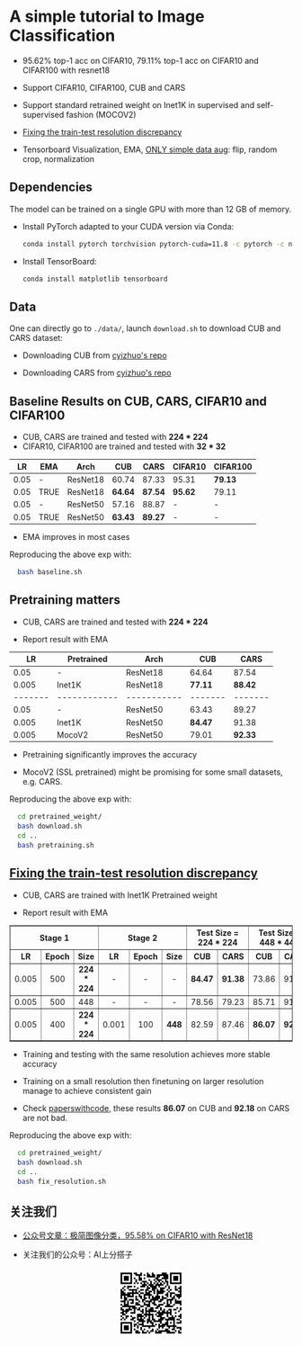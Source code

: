 # A simple tutorial to Image Classification


* 95.62% top-1 acc on CIFAR10, 79.11% top-1 acc on CIFAR10 and CIFAR100 with resnet18 

* Support CIFAR10, CIFAR100, CUB and CARS

* Support standard retrained weight on Inet1K in supervised and self-supervised fashion (MOCOV2) 

* [Fixing the train-test resolution discrepancy](https://arxiv.org/abs/1906.06423)

* Tensorboard Visualization, EMA, [ONLY simple data aug](https://github.com/AI-Partner-Cool/SimpleClassification/blob/main/dataloader.py#L13-L18): flip, random crop, normalization


## Dependencies

The model can be trained on a single GPU with more than 12 GB of memory.

- Install PyTorch adapted to your CUDA version via Conda:
  ```bash
  conda install pytorch torchvision pytorch-cuda=11.8 -c pytorch -c nvidia
  ```
 
- Install TensorBoard: 
  ```bash
  conda install matplotlib tensorboard
  ```

## Data 

One can directly go to `./data/`, launch `download.sh` to download CUB and CARS dataset: 

* Downloading CUB from [cyizhuo's repo](https://github.com/cyizhuo/CUB-200-2011-dataset)

* Downloading CARS from [cyizhuo's repo](https://github.com/cyizhuo/Stanford-Cars-dataset)

## Baseline Results on CUB, CARS, CIFAR10 and CIFAR100

* CUB, CARS are trained and tested with **224 * 224**
* CIFAR10, CIFAR100 are trained and tested with **32 * 32**

| LR   | EMA  | Arch      | CUB   | CARS  | CIFAR10 | CIFAR100 |
|------|------|-----------|-------|-------|---------|----------|
| 0.05 | -    | ResNet18  | 60.74 | 87.33 | 95.31   | **79.13**    |
| 0.05 | TRUE | ResNet18  | **64.64** | **87.54** | **95.62**   | 79.11    |
| 0.05 | -    | ResNet50  | 57.16 | 88.87 | -       | -        |
| 0.05 | TRUE | ResNet50  | **63.43** | **89.27** | -       | -        |

* EMA improves in most cases

Reproducing the above exp with: 

```bash
  bash baseline.sh
  ```

## Pretraining matters

* CUB, CARS are trained and tested with **224 * 224**

* Report result with EMA
 
| LR    | Pretrained | Arch      | CUB   | CARS  |
|-------|------------|-----------|-------|-------|
| 0.05  | -          | ResNet18  | 64.64 | 87.54 |
| 0.005 | Inet1K       | ResNet18  | **77.11** | **88.42** |
|-------|------------|-----------|-------|-------|
| 0.05  | -          | ResNet50  | 63.43 | 89.27 |
| 0.005 | Inet1K       | ResNet50  | **84.47** | 91.38 |
| 0.005 | MocoV2     | ResNet50  | 79.01 | **92.33** |

* Pretraining significantly improves the accuracy

* MocoV2 (SSL pretrained) might be promising for some small datasets, e.g. CARS.

Reproducing the above exp with: 

```bash
  cd pretrained_weight/
  bash download.sh
  cd ..
  bash pretraining.sh
  ```

## [Fixing the train-test resolution discrepancy](https://arxiv.org/abs/1906.06423)

* CUB, CARS are trained with Inet1K Pretrained weight

* Report result with EMA

<table border="1" cellpadding="10" cellspacing="0" style="border-collapse: collapse; text-align: center;">
  <thead>
    <tr>
      <th colspan="3">Stage 1</th>
      <th colspan="3">Stage 2</th>
      <th colspan="2">Test Size = 224 * 224</th>
      <th colspan="2">Test Size = 448 * 448</th>
    </tr>
    <tr>
      <th>LR</th>
      <th>Epoch</th>
      <th>Size</th>
      <th>LR</th>
      <th>Epoch</th>
      <th>Size</th>
      <th>CUB</th>
      <th>CARS</th>
      <th>CUB</th>
      <th>CARS</th>
    </tr>
  </thead>
  <tbody>
    <tr>
      <td>0.005</td>
      <td>500</td>
      <td><strong>224 * 224</strong></td>
      <td>-</td>
      <td>-</td>
      <td>-</td>
      <td><strong>84.47</strong></td>
      <td><strong>91.38</strong></td>
      <td>73.86</td>
      <td>91.58</td>
    </tr>
    <tr>
      <td>0.005</td>
      <td>500</td>
      <td>448</td>
      <td>-</td>
      <td>-</td>
      <td>-</td>
      <td>78.56</td>
      <td>79.23</td>
      <td>85.71</td>
      <td>91.88</td>
    </tr>
    <tr>
      <td>0.005</td>
      <td>400</td>
      <td><strong>224 * 224</strong></td>
      <td>0.001</td>
      <td>100</td>
      <td><strong>448</strong></td>
      <td>82.59</td>
      <td>87.46</td>
      <td><strong>86.07</strong></td>
      <td><strong>92.18</strong></td>
    </tr>
  </tbody>
</table>

* Training and testing with the same resolution achieves more stable accuracy

* Training on a small resolution then finetuning on larger resolution manage to achieve consistent gain

* Check [paperswithcode](https://paperswithcode.com/sota/fine-grained-image-classification-on-cub-200), these results **86.07** on CUB and **92.18** on CARS are not bad.

Reproducing the above exp with: 

```bash
  cd pretrained_weight/
  bash download.sh
  cd ..
  bash fix_resolution.sh
  ```

## 关注我们


* [公众号文章：极简图像分类，95.58% on CIFAR10 with ResNet18](https://mp.weixin.qq.com/s/d557nluTn_PLfpsmYiodCQ)

* 关注我们的公众号：AI上分搭子

<p align="center" width="100%">
    <img width="25%" src="https://github.com/AI-Partner-Cool/SimpleClassification/blob/main/data/qrcode_wechat.bmp">
</p>